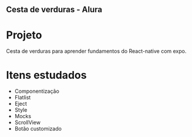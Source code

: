 ## Cesta de verduras - Alura

# Projeto
Cesta de verduras para aprender fundamentos do React-native com expo.

# Itens estudados

- Componentização
- Flatlist
- Eject
- Style
- Mocks
- ScrollView
- Botão customizado
